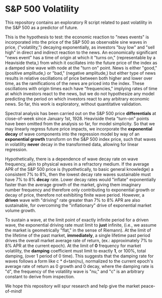 # S&P 500 Volatility

This repository contains an exploratory R script related to past volatility in the S&P 500 as a predictor of future.

This is the hypothesis to test: the economic reaction to "news events" is incorporated into the price of the S&P 500 as observable sine waves in price, ("volatility,") decaying exponentially, as investors "buy low" and "sell high" in direct and indirect reaction to the news. An economically significant "news event" has a time of origin at which it "turns on," (representable by a Heaviside theta,) from which it oscillates into the future price of the index as a damped sine wave with node at the "turn on" point. News is either "good," (positive amplitude,) or "bad," (negative amplitude,) but either type of news results in relative oscillations of price between both higher and lower over time, as the ramifications of the news are priced into the index. These oscillations with origin times each have "frequencies," implying rates of time at which investors react to the news, but we do not hypothesize any model predicting the period on which investors react to any arbitrary economic news. So far, this work is exploratory, without quantitative validation.

Spectral analysis has been carried out on the S&P 500 price **differentials** at close-of-week since January 1st, 1928. Heaviside theta "turn-on" points have been omitted from the analysis so far, for model simplicity. So that we may linearly regress future price impacts, we incorporate the **exponential decay** of wave components into the regression model by way of an **exponential growth** transform on the S&P 500 index price, such that waves in volatility **never** decay in the transformed data, allowing for linear regression.

Hypothetically, there is a dependence of wave decay rate on wave frequency, akin to physical waves in a refractory medium. If the average APR of the S&P 500 price is (hypothetically, to basic general knowledge) a consistent 7% to 8%, then the lowest decay rate waves sustainable must have 7% to 8% **decay** rate. Lower decay rates would "inflate" exponentially faster than the average growth of the market, giving them imaginary number frequency and therefore only contributing to exponential growth or decay of price, therefore not exhibiting finite wave period. However, a **driven** wave with "driving" rate greater than 7% to 8% APR are also sustainable, for overcoming the "inflationary" drive of exponential market volume growth.

To sustain a wave, at the limit point of exactly infinite period for a driven wave, the exponential driving rate must limit to **just** infinite, (i.e., we assume the market is geometrically "flat," in the sense of Riemann). At the limit of the lifetime of the past market, **immediately**, a single lifetime past period drives the overall market average rate of return, (ex.: approximately 7% to 8% APR at the current epoch). At the limit of **0** frequency for market volatility, the **damping** coefficient must limit to exactly **1**, or 100%, total damping, (over 1 period of 0 time). This suggests that the damping rate for waves follows a form like c * d=tan(nu), normalized to the current epoch's average rate of return as 0 growth and 0 decay, where the damping rate is "d", the frequency of the volatility wave is "nu," and "c" is an arbitrary constant to derive from inspection.

We hope this repository will spur research and help give the market peace-of-mind!
